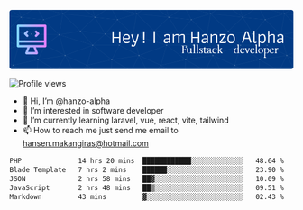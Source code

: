 ![Header](./github-header-image.png)

![Profile views](https://gpvc.arturio.dev/hanzo-alpha)

- 👋 Hi, I’m @hanzo-alpha
- 👀 I’m interested in software developer
- 🌱 I’m currently learning laravel, vue, react, vite, tailwind
- 📫 How to reach me just send me email to hansen.makangiras@hotmail.com 

<!---
hanzo-alpha/hanzo-alpha is a ✨ special ✨ repository because its `README.md` (this file) appears on your GitHub profile.
You can click the Preview link to take a look at your changes.
--->

<!--START_SECTION:waka-->

```text
PHP              14 hrs 20 mins  ████████████░░░░░░░░░░░░░   48.64 %
Blade Template   7 hrs 2 mins    ██████░░░░░░░░░░░░░░░░░░░   23.90 %
JSON             2 hrs 58 mins   ██▓░░░░░░░░░░░░░░░░░░░░░░   10.09 %
JavaScript       2 hrs 48 mins   ██▒░░░░░░░░░░░░░░░░░░░░░░   09.51 %
Markdown         43 mins         ▓░░░░░░░░░░░░░░░░░░░░░░░░   02.43 %
```

<!--END_SECTION:waka-->
